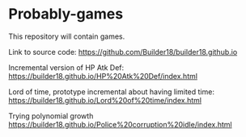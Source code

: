 # Probably-games
This repository will contain games.

Link to source code: https://github.com/Builder18/builder18.github.io

Incremental version of HP Atk Def: 
https://builder18.github.io/HP%20Atk%20Def/index.html

Lord of time, prototype incremental about having limited time: 
https://builder18.github.io/Lord%20of%20time/index.html

Trying polynomial growth
https://builder18.github.io/Police%20corruption%20idle/index.html
